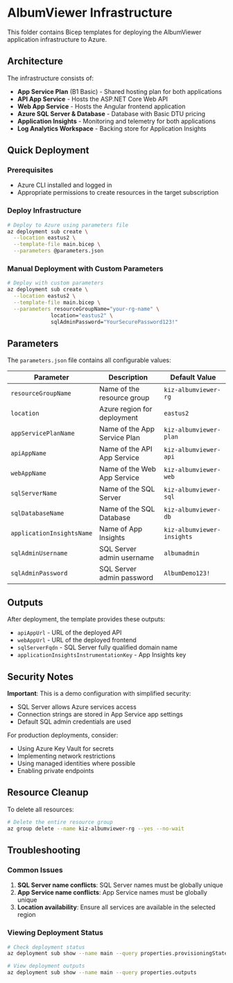 # AlbumViewer Infrastructure

This folder contains Bicep templates for deploying the AlbumViewer application infrastructure to Azure.

## Architecture

The infrastructure consists of:

- **App Service Plan** (B1 Basic) - Shared hosting plan for both applications
- **API App Service** - Hosts the ASP.NET Core Web API
- **Web App Service** - Hosts the Angular frontend application
- **Azure SQL Server & Database** - Database with Basic DTU pricing
- **Application Insights** - Monitoring and telemetry for both applications
- **Log Analytics Workspace** - Backing store for Application Insights

## Quick Deployment

### Prerequisites

- Azure CLI installed and logged in
- Appropriate permissions to create resources in the target subscription

### Deploy Infrastructure

```bash
# Deploy to Azure using parameters file
az deployment sub create \
  --location eastus2 \
  --template-file main.bicep \
  --parameters @parameters.json
```

### Manual Deployment with Custom Parameters

```bash
# Deploy with custom parameters
az deployment sub create \
  --location eastus2 \
  --template-file main.bicep \
  --parameters resourceGroupName="your-rg-name" \
              location="eastus2" \
              sqlAdminPassword="YourSecurePassword123!"
```

## Parameters

The `parameters.json` file contains all configurable values:

| Parameter                 | Description                  | Default Value              |
| ------------------------- | ---------------------------- | -------------------------- |
| `resourceGroupName`       | Name of the resource group   | `kiz-albumviewer-rg`       |
| `location`                | Azure region for deployment  | `eastus2`                  |
| `appServicePlanName`      | Name of the App Service Plan | `kiz-albumviewer-plan`     |
| `apiAppName`              | Name of the API App Service  | `kiz-albumviewer-api`      |
| `webAppName`              | Name of the Web App Service  | `kiz-albumviewer-web`      |
| `sqlServerName`           | Name of the SQL Server       | `kiz-albumviewer-sql`      |
| `sqlDatabaseName`         | Name of the SQL Database     | `kiz-albumviewer-db`       |
| `applicationInsightsName` | Name of App Insights         | `kiz-albumviewer-insights` |
| `sqlAdminUsername`        | SQL Server admin username    | `albumadmin`               |
| `sqlAdminPassword`        | SQL Server admin password    | `AlbumDemo123!`            |

## Outputs

After deployment, the template provides these outputs:

- `apiAppUrl` - URL of the deployed API
- `webAppUrl` - URL of the deployed frontend
- `sqlServerFqdn` - SQL Server fully qualified domain name
- `applicationInsightsInstrumentationKey` - App Insights key

## Security Notes

**Important**: This is a demo configuration with simplified security:

- SQL Server allows Azure services access
- Connection strings are stored in App Service app settings
- Default SQL admin credentials are used

For production deployments, consider:

- Using Azure Key Vault for secrets
- Implementing network restrictions
- Using managed identities where possible
- Enabling private endpoints

## Resource Cleanup

To delete all resources:

```bash
# Delete the entire resource group
az group delete --name kiz-albumviewer-rg --yes --no-wait
```

## Troubleshooting

### Common Issues

1. **SQL Server name conflicts**: SQL Server names must be globally unique
2. **App Service name conflicts**: App Service names must be globally unique
3. **Location availability**: Ensure all services are available in the selected region

### Viewing Deployment Status

```bash
# Check deployment status
az deployment sub show --name main --query properties.provisioningState

# View deployment outputs
az deployment sub show --name main --query properties.outputs
```
